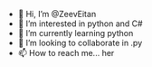 - 👋 Hi, I’m @ZeevEitan
- 👀 I’m interested in python and C#
- 🌱 I’m currently learning python
- 💞️ I’m looking to collaborate in .py 
- 📫 How to reach me... her

<!---
ZeevEitan/ZeevEitan is a ✨ special ✨ repository because its `README.md` (this file) appears on your GitHub profile.
You can click the Preview link to take a look at your changes.
--->
